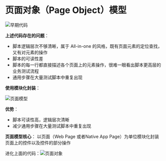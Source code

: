 # 页面对象（Page Object）模型

![早期代码](F:/workspace/blog/docs/advanced-testing/auto-test/web-auto/images/早期代码.jpg)

**上述代码存在的问题**：

+  脚本逻辑层次不够清晰，属于 All-in-one 的风格，既有页面元素的定位查找，又有对元素的操作 
+  脚本的可读性差
+  脚本的每一行都直接描述各个页面上的元素操作，很难一眼看出脚本更高层的业务测试流程 
+  通用步骤在大量测试脚本中重复出现

**使用模块化封装**：

![页面模型](F:/workspace/blog/docs/advanced-testing/auto-test/web-auto/images/页面模型.jpg)

**优势**：

+  脚本可读性高，逻辑层次清晰
+  减少通用步骤在大量测试脚本中重复出现

**页面模型核心**： 以页面（Web Page 或者Native App Page）为单位模块化封装页面上的控件以及控件的部分操作 

进化上面的代码：![页面对象](F:/workspace/blog/docs/advanced-testing/auto-test/web-auto/images/页面对象.jpg)

